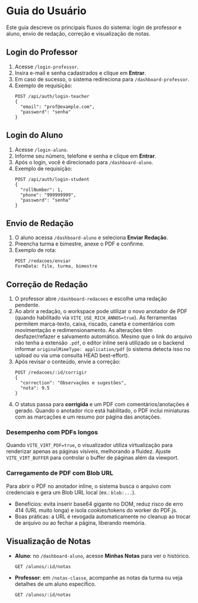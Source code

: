 # Guia do Usuário

Este guia descreve os principais fluxos do sistema: login de professor e aluno, envio de redação, correção e visualização de notas.

## Login do Professor
1. Acesse `/login-professor`.
2. Insira e-mail e senha cadastrados e clique em **Entrar**.
3. Em caso de sucesso, o sistema redireciona para `/dashboard-professor`.
4. Exemplo de requisição:
   ```
   POST /api/auth/login-teacher
   {
     "email": "prof@example.com",
     "password": "senha"
   }
   ```

## Login do Aluno
1. Acesse `/login-aluno`.
2. Informe seu número, telefone e senha e clique em **Entrar**.
3. Após o login, você é direcionado para `/dashboard-aluno`.
4. Exemplo de requisição:
   ```
   POST /api/auth/login-student
   {
     "rollNumber": 1,
     "phone": "999999999",
     "password": "senha"
   }
   ```

## Envio de Redação
1. O aluno acessa `/dashboard-aluno` e seleciona **Enviar Redação**.
2. Preencha turma e bimestre, anexe o PDF e confirme.
3. Exemplo de rota:
   ```
   POST /redacoes/enviar
   FormData: file, turma, bimestre
   ```

## Correção de Redação
1. O professor abre `/dashboard-redacoes` e escolhe uma redação pendente.
2. Ao abrir a redação, o workspace pode utilizar o novo anotador de PDF (quando habilitado via `VITE_USE_RICH_ANNOS=true`). As ferramentas permitem marca-texto, caixa, riscado, caneta e comentários com movimentação e redimensionamento. As alterações têm desfazer/refazer e salvamento automático. Mesmo que o link do arquivo não tenha a extensão `.pdf`, o editor inline será utilizado se o backend informar `originalMimeType: application/pdf` (o sistema detecta isso no upload ou via uma consulta HEAD best-effort).
3. Após revisar o conteúdo, envie a correção:
   ```
   POST /redacoes/:id/corrigir
   {
     "correction": "Observações e sugestões",
     "nota": 9.5
   }
   ```
4. O status passa para **corrigida** e um PDF com comentários/anotações é gerado. Quando o anotador rico está habilitado, o PDF inclui miniaturas com as marcações e um resumo por página das anotações.

### Desempenho com PDFs longos

Quando `VITE_VIRT_PDF=true`, o visualizador utiliza virtualização para renderizar apenas as páginas visíveis, melhorando a fluidez. Ajuste `VITE_VIRT_BUFFER` para controlar o buffer de páginas além da viewport.

### Carregamento de PDF com Blob URL

Para abrir o PDF no anotador inline, o sistema busca o arquivo com credenciais e gera um Blob URL local (ex.: `blob:...`).
- Benefícios: evita inserir base64 gigante no DOM, reduz risco de erro 414 (URL muito longa) e isola cookies/tokens do worker do PDF.js.
- Boas práticas: a URL é revogada automaticamente no cleanup ao trocar de arquivo ou ao fechar a página, liberando memória.

## Visualização de Notas
- **Aluno**: no `/dashboard-aluno`, acesse **Minhas Notas** para ver o histórico.
  ```
  GET /alunos/:id/notas
  ```
- **Professor**: em `/notas-classe`, acompanhe as notas da turma ou veja detalhes de um aluno específico.
  ```
  GET /alunos/:id/notas
  ```
